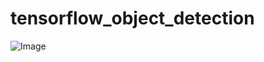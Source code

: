 # tensorflow_object_detection

![Image](https://raw.githubusercontent.com/techquee/tensorflow_object_detection/master/Screenshot%20(11).png)
